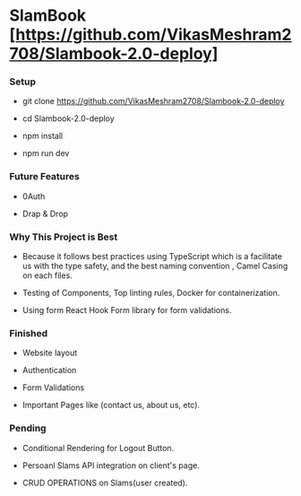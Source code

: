 # SlamBook [https://github.com/VikasMeshram2708/Slambook-2.0-deploy]

### Setup

* git clone https://github.com/VikasMeshram2708/Slambook-2.0-deploy

* cd Slambook-2.0-deploy

* npm install

* npm run dev

### Future Features

* 0Auth

* Drap & Drop

### Why This Project is Best

* Because it follows best practices using TypeScript which is a facilitate us with the type safety, and the best naming convention , Camel Casing on each files.

* Testing of Components, Top linting rules, Docker for containerization. 

* Using form React Hook Form library for form validations. 


### Finished

* Website layout

* Authentication

* Form Validations

* Important Pages like (contact us, about us, etc).

### Pending 

* Conditional Rendering for Logout Button.

* Persoanl Slams API integration on client's page.

* CRUD OPERATIONS on Slams(user created).
